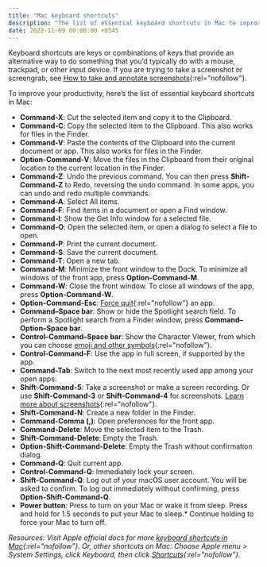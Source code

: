 ```yaml
---
title: "Mac keyboard shortcuts"
description: "The list of essential keyboard shortcuts in Mac to improve your productivity."
date: 2022-11-09 00:00:00 +0545
---
```


Keyboard shortcuts are keys or combinations of keys that provide an alternative way to do something that you’d typically do with a mouse, trackpad, or other input device. If you are trying to take a screenshot or screengrab, see [How to take and annotate screenshots](https://support.apple.com/kb/HT201361){:rel="nofollow"}.

To improve your productivity, here’s the list of essential keyboard shortcuts in Mac:

- **Command-X**: Cut the selected item and copy it to the Clipboard.
- **Command-C**: Copy the selected item to the Clipboard. This also works for files in the Finder.
- **Command-V**: Paste the contents of the Clipboard into the current document or app. This also works for files in the Finder.
- **Option-Command-V**: Move the files in the Clipboard from their original location to the current location in the Finder.
- **Command-Z**: Undo the previous command. You can then press **Shift-Command-Z** to Redo, reversing the undo command. In some apps, you can undo and redo multiple commands.
- **Command-A**: Select All items.
- **Command-F**: Find items in a document or open a Find window.
- **Command-I**: Show the Get Info window for a selected file.
- **Command-O**: Open the selected item, or open a dialog to select a file to open.
- **Command-P**: Print the current document.
- **Command-S**: Save the current document.
- **Command-T**: Open a new tab.
- **Command-M**: Minimize the front window to the Dock. To minimize all windows of the front app, press **Option-Command-M**.
- **Command-W**: Close the front window. To close all windows of the app, press **Option-Command-W**.
- **Option-Command-Esc**: [Force quit](https://support.apple.com/HT201276){:rel="nofollow"} an app.
- **Command–Space bar**: Show or hide the Spotlight search field. To perform a Spotlight search from a Finder window, press **Command–Option–Space bar**.
- **Control–Command–Space bar**: Show the Character Viewer, from which you can choose [emoji and other symbols](https://support.apple.com/guide/mac-help/mchlp1560/mac){:rel="nofollow"}.
- **Control-Command-F**: Use the app in full screen, if supported by the app.
- **Command-Tab**: Switch to the next most recently used app among your open apps.
- **Shift-Command-5**: Take a screenshot or make a screen recording. Or use **Shift-Command-3** or **Shift-Command-4** for screenshots. [Learn more about screenshots](https://support.apple.com/kb/HT201361){:rel="nofollow"}.
- **Shift-Command-N**: Create a new folder in the Finder.
- **Command-Comma (,)**: Open preferences for the front app.
- **Command-Delete**: Move the selected item to the Trash.
- **Shift-Command-Delete**: Empty the Trash.
- **Option-Shift-Command-Delete**: Empty the Trash without confirmation dialog.
- **Command-Q**: Quit current app.
- **Control-Command-Q**: Immediately lock your screen.
- **Shift-Command-Q**: Log out of your macOS user account. You will be asked to confirm. To log out immediately without confirming, press **Option-Shift-Command-Q**.
- **Power button**: Press to turn on your Mac or wake it from sleep. Press and hold for 1.5 seconds to put your Mac to sleep.\* Continue holding to force your Mac to turn off.

_Resources: Visit Apple official docs for more [keyboard shortcuts in Mac](https://support.apple.com/en-us/HT201236){:rel="nofollow"}. Or, other shortcuts on Mac: Choose Apple menu > System Settings, click Keyboard, then click [Shortcuts](https://support.apple.com/guide/mac-help/use-global-keyboard-shortcuts-mchlp2262/mac){:rel="nofollow"}._
